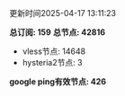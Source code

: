 更新时间2025-04-17 13:11:23

**总订阅: 159**
**总节点: 42816**
- vless节点: 14648
- hysteria2节点: 3

**google ping有效节点: 426**

